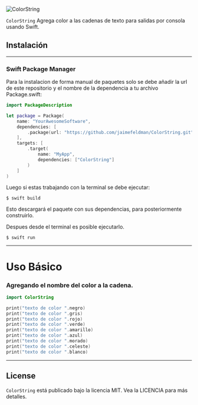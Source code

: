 ![ColorString](https://user-images.githubusercontent.com/2141335/138494879-b3077381-5591-4dc6-89ae-7d2c2bf7cdbc.png)

`ColorString` Agrega color a las cadenas de texto para salidas por consola usando Swift. 

## Instalación 
___
### Swift Package Manager 
Para la instalacion de forma manual de paquetes solo se debe añadir la url de este repositorio y el nombre de la dependencia a tu archivo Package.swift:

```swift
import PackageDescription

let package = Package(
    name: "YourAwesomeSoftware",
    dependencies: [
        .package(url: "https://github.com/jaimefeldman/ColorString.git", from: "1.0.0")
    ],
    targets: [
        .target(
            name: "MyApp",
            dependencies: ["ColorString"]
        )
    ]
)
```
Luego si estas trabajando con la terminal se debe ejecutar:
```terminal
$ swift build
```
Esto descargará el paquete con sus dependencias, para posteriormente construirlo.

Despues desde el terminal es posible ejecutarlo.

```temrinal
$ swift run
```
___
# Uso Básico


### Agregando el nombre del color a la cadena.

```swift
import ColorString

print("texto de color ".negro)
print("texto de color ".gris)
print("texto de color ".rojo)
print("texto de color ".verde)
print("texto de color ".amarillo)
print("texto de color ".azul)
print("texto de color ".morado)
print("texto de color ".celeste)
print("texto de color ".blanco)

```
---
## License

`ColorString`  está publicado bajo la licencia MIT. Vea la LICENCIA para más detalles.


